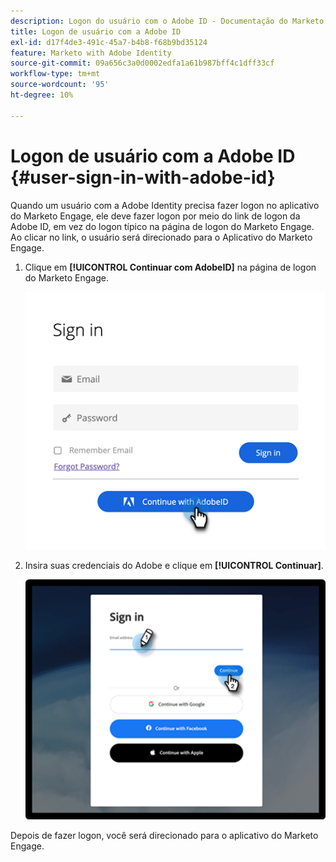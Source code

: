 ```yaml
---
description: Logon do usuário com o Adobe ID - Documentação do Marketo - Documentação do produto
title: Logon de usuário com a Adobe ID
exl-id: d17f4de3-491c-45a7-b4b8-f68b9bd35124
feature: Marketo with Adobe Identity
source-git-commit: 09a656c3a0d0002edfa1a61b987bff4c1dff33cf
workflow-type: tm+mt
source-wordcount: '95'
ht-degree: 10%

---
```


# Logon de usuário com a Adobe ID {#user-sign-in-with-adobe-id}

Quando um usuário com a Adobe Identity precisa fazer logon no aplicativo do Marketo Engage, ele deve fazer logon por meio do link de logon da Adobe ID, em vez do logon típico na página de logon do Marketo Engage. Ao clicar no link, o usuário será direcionado para o Aplicativo do Marketo Engage.

1. Clique em **[!UICONTROL Continuar com AdobeID]** na página de logon do Marketo Engage.

   ![](assets/user-sign-in-with-adobe-id-1.png)

1. Insira suas credenciais do Adobe e clique em **[!UICONTROL Continuar]**.

   ![](assets/user-sign-in-with-adobe-id-2.png)

Depois de fazer logon, você será direcionado para o aplicativo do Marketo Engage.
